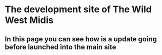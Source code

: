 # The development site of The Wild West Midis
## In this page you can see how is a update going before launched into the main site
